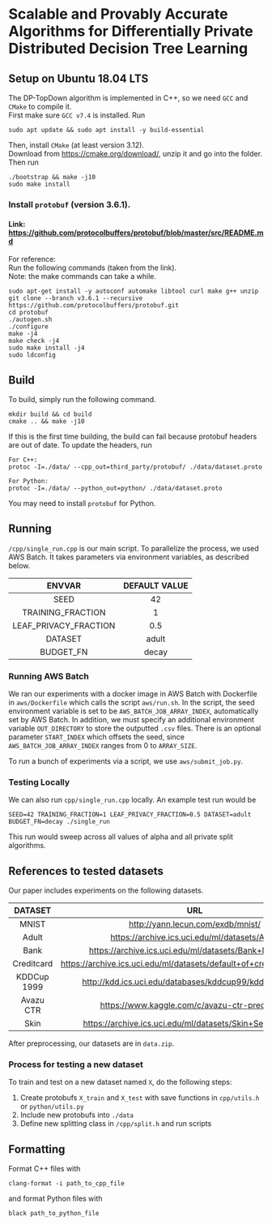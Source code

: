 # Scalable and Provably Accurate Algorithms for Differentially Private Distributed Decision Tree Learning

## Setup on Ubuntu 18.04 LTS
The DP-TopDown algorithm is implemented in C++, so we need `GCC` and `CMake` to 
compile it. \
First make sure `GCC v7.4` is installed. Run
```
sudo apt update && sudo apt install -y build-essential
```

Then, install `CMake` (at least version 3.12). \
Download from https://cmake.org/download/, unzip it and go into the folder. \
Then run
```
./bootstrap && make -j10
sudo make install
```


### Install `protobuf` (version 3.6.1). 
#### Link: https://github.com/protocolbuffers/protobuf/blob/master/src/README.md
For reference: \
Run the following commands (taken from the link). \
Note: the make commands can take a while. 
```
sudo apt-get install -y autoconf automake libtool curl make g++ unzip
git clone --branch v3.6.1 --recursive https://github.com/protocolbuffers/protobuf.git
cd protobuf
./autogen.sh
./configure
make -j4
make check -j4
sudo make install -j4
sudo ldconfig
```

## Build
To build, simply run the following command.
```
mkdir build && cd build
cmake .. && make -j10
```

If this is the first time building, the build can fail because protobuf 
headers are out of date. To update the headers, run
```
For C++:
protoc -I=./data/ --cpp_out=third_party/protobuf/ ./data/dataset.proto

For Python: 
protoc -I=./data/ --python_out=python/ ./data/dataset.proto
```
You may need to install `protobuf` for Python.


## Running
`/cpp/single_run.cpp` is our main script. 
To parallelize the process, we used AWS Batch. 
It takes parameters via environment variables, as described below.

| ENVVAR                | DEFAULT VALUE                       |
|:---------------------:|:-----------------------------------:|
| SEED                  | 42                                  | 
| TRAINING_FRACTION     | 1                                   | 
| LEAF_PRIVACY_FRACTION | 0.5                                 |
| DATASET               | adult                               |
| BUDGET_FN             | decay                               |

### Running AWS Batch
We ran our experiments with a docker image in AWS Batch with Dockerfile in 
`aws/Dockerfile` which calls the script `aws/run.sh`. In the script, the seed
environment variable is set to be `AWS_BATCH_JOB_ARRAY_INDEX`, automatically
set by AWS Batch. In addition, we must specify an additional environment variable
`OUT_DIRECTORY` to store the outputted `.csv` files. 
There is an optional parameter `START_INDEX` which offsets the seed, 
since `AWS_BATCH_JOB_ARRAY_INDEX` ranges from 0 to `ARRAY_SIZE`. 

To run a bunch of experiments via a script, we use `aws/submit_job.py`.


### Testing Locally
We can also run `cpp/single_run.cpp` locally. An example test run would be
```
SEED=42 TRAINING_FRACTION=1 LEAF_PRIVACY_FRACTION=0.5 DATASET=adult BUDGET_FN=decay ./single_run
```
This run would sweep across all values of alpha and all private split algorithms.

## References to tested datasets
Our paper includes experiments on the following datasets.

| DATASET                | URL                                 |
|:---------------------: |:-----------------------------------:|
| MNIST                  | http://yann.lecun.com/exdb/mnist/ | 
| Adult                  | https://archive.ics.uci.edu/ml/datasets/Adult | 
| Bank                   | https://archive.ics.uci.edu/ml/datasets/Bank+Marketing |
| Creditcard             | https://archive.ics.uci.edu/ml/datasets/default+of+credit+card+clients |
| KDDCup 1999            | http://kdd.ics.uci.edu/databases/kddcup99/kddcup99.html |
| Avazu CTR              | https://www.kaggle.com/c/avazu-ctr-prediction/ |
| Skin                   | https://archive.ics.uci.edu/ml/datasets/Skin+Segmentation |

After preprocessing, our datasets are in `data.zip`. 

### Process for testing a new dataset
To train and test on a new dataset named `X`, do the following steps:
1) Create protobufs `X_train` and `X_test` with save functions in `cpp/utils.h` or `python/utils.py`
2) Include new protobufs into `./data`
3) Define new splitting class in `/cpp/split.h` and run scripts

## Formatting
Format C++ files with
```
clang-format -i path_to_cpp_file
```
and format Python files with
```
black path_to_python_file
```

